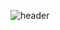 ![header](https://capsule-render.vercel.app/api?text=GeoWallE!&height=300&type=venom&color=auto&fontColor=d6ace6&animation=twinkling)
  
                                                                  
